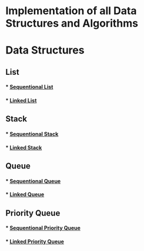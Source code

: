 # Implementation of all Data Structures and Algorithms

# Data Structures 
## List

#### * [Sequentional List](./ListArray.h)
#### * [Linked List](./LinkedList.h)


## Stack
#### * [Sequentional Stack](./StackArray.h)
#### * [Linked Stack](./StackLinked.h)


## Queue
#### * [Sequentional Queue](./QueueArray.h)
#### * [Linked Queue](./QueueLinked.h)


## Priority Queue
#### * [Sequentional Priority Queue](./PriorityQueueArray.h)
#### * [Linked Priority Queue](./PrirorityQueueLinked.h)






